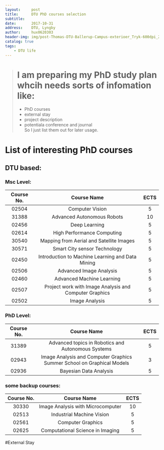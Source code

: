 ```yaml
---
layout:     post
title:      DTU PhD courses selection
subtitle:   
date:       2017-10-31
address:    DTU, Lyngby
author:     hux0620303
header-img: img/post-Thomas-DTU-Ballerup-Campus-exterioer_Tryk-600dpi_28.jpg
catalog: true
tags:
    - DTU life
---
```


> # I am preparing my PhD study plan whcih needs sorts of infomation like: 
> * PhD courses
> * external stay
> * project description
> * potentiala conference and journal  
> So I just list them out for later usage.

# List of interesting PhD courses
## DTU based:
### Msc Level:

|Course No.| Course Name | ECTS |
|:---:| :---:|:---:|
|02504|Computer Vision|5|
|31388|Advanced Autonomous Robots|10|
|02456|Deep Learning|5|
|02614|High Performance Computing|5|
|30540|Mapping from Aerial and Satellite Images|5|
|30571|Smart City sensor Technology|5|
|02450|Introduction to Machine Learning and Data Mining|5|
|02506|Advanced Image Analysis|5|
|02460|Advanced Machine Learning|5|
|02507|Project work with Image Analysis and Computer Graphics|5|
|02502|Image Analysis|5|

### PhD Level:
|Course No.| Course Name | ECTS |
|:---:| :---:|:---:|
|31389|Advanced topics in Robotics and Autonomous Systems|5|
|02943|Image Analysis and Computer Graphics Summer School on Graphical Models|3|
|02936|Bayesian Data Analysis|5|

### some backup courses:

|Course No.| Course Name | ECTS |
|:---:| :---:|:---:|
|30330|Image Analysis with Microcomputer|10|
|02513|Industrial Machine Vision|5|
|02561|Computer Graphics|5|
|02625|Computational Science in Imaging|5|

#External Stay

